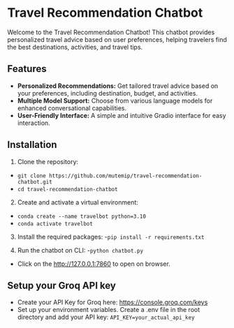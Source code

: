 # Travel Recommendation Chatbot

Welcome to the Travel Recommendation Chatbot! This chatbot provides personalized travel advice based on user preferences, helping travelers find the best destinations, activities, and travel tips.


## Features

- **Personalized Recommendations:** Get tailored travel advice based on your preferences, including destination, budget, and activities.
- **Multiple Model Support:** Choose from various language models for enhanced conversational capabilities.
- **User-Friendly Interface:** A simple and intuitive Gradio interface for easy interaction.

## Installation

1. Clone the repository:
  - `git clone https://github.com/mutemip/travel-recommendation-chatbot.git`
  - `cd travel-recommendation-chatbot`

2. Create and activate a virtual environment:
  - `conda create --name travelbot python=3.10`
  - `conda activate travelbot`

3. Install the required packages:
  -`pip install -r requirements.txt`

4. Run the chatbot on CLI:
  -`python chatbot.py`
  - Click on the <http://127.0.0.1:7860> to open on browser.

## Setup your Groq API key
 - Create your API Key for Groq here: <https://console.groq.com/keys>
 - Set up your environment variables. Create a .env file in the root directory and add your API key: `API_KEY=your_actual_api_key`

